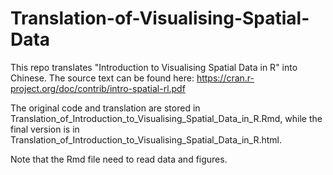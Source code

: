 # Translation-of-Visualising-Spatial-Data
This repo translates "Introduction to Visualising Spatial Data in R" into Chinese. The source text can be found here: https://cran.r-project.org/doc/contrib/intro-spatial-rl.pdf

The original code and translation are stored in Translation_of_Introduction_to_Visualising_Spatial_Data_in_R.Rmd, while the final version is in Translation_of_Introduction_to_Visualising_Spatial_Data_in_R.html. 

Note that the Rmd file need to read data and figures.

